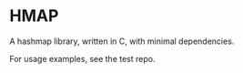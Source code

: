 # HMAP
A hashmap library, written in C, with minimal dependencies.

For usage examples, see the test repo.
